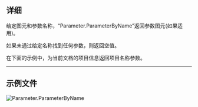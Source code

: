 ## 详细
给定图元和参数名称，“Parameter.ParameterByName”返回参数图元(如果适用)。

如果未通过给定名称找到任何参数，则返回空值。

在下面的示例中，为当前文档的项目信息返回项目名称参数。

___
## 示例文件

![Parameter.ParameterByName](./Revit.Elements.Parameter.ParameterByName_img.jpg)
